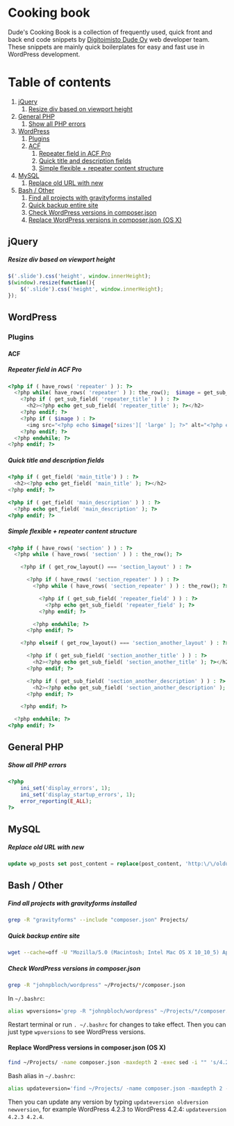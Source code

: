 # Cooking book

Dude's Cooking Book is a collection of frequently used, quick front and back end code snippets by [Digitoimisto Dude Oy](https://www.dude.fi) web developer team. These snippets are mainly quick boilerplates for easy and fast use in WordPress development.

# Table of contents

1. [jQuery](#jquery)
   1. [Resize div based on viewport height](#resize-div-based-on-viewport-height)
2. [General PHP](#general-php)
   1. [Show all PHP errors](#show-all-php-errors)
3. [WordPress](#wordpress)
   1. [Plugins](#plugins)
     1. [ACF](#acf)
        1. [Repeater field in ACF Pro](#repeater-field-in-acf-pro)
        2. [Quick title and description fields](#quick-title-and-description-fields)
        3. [Simple flexible + repeater content structure](#simple-flexible--repeater-content-structure)
4. [MySQL](#mysql)
   1. [Replace old URL with new](#replace-old-url-with-new)
5. [Bash / Other](#bash-other)
   1. [Find all projects with gravityforms installed](#find-all-projects-with-gravityforms-installed)
   2. [Quick backup entire site](#quick-backup-entire-site)
   3. [Check WordPress versions in composer.json](#check-wordpress-versions-in-composerjson)
   4. [Replace WordPress versions in composer.json (OS X)](#replace-wordpress-versions-in-composerjson-os-x)

## jQuery

##### Resize div based on viewport height

``` javascript
$('.slide').css('height', window.innerHeight);
$(window).resize(function(){
    $('.slide').css('height', window.innerHeight);
});
```

## WordPress
### Plugins
#### ACF

##### Repeater field in ACF Pro

``` php
<?php if ( have_rows( 'repeater' ) ): ?>
  <?php while( have_rows( 'repeater' ) ): the_row();  $image = get_sub_field( 'repeater_image' ); ?>
    <?php if ( get_sub_field( 'repeater_title' ) ) : ?>
      <h2><?php echo get_sub_field( 'repeater_title' ); ?></h2>
    <?php endif; ?>
    <?php if ( $image ) : ?>
      <img src="<?php echo $image['sizes'][ 'large' ]; ?>" alt="<?php echo get_sub_field( 'repeater_title' ); ?>" />
    <?php endif; ?>                        
  <?php endwhile; ?>                    
<?php endif; ?>
```

##### Quick title and description fields

``` php
<?php if ( get_field( 'main_title') ) : ?>
  <h2><?php echo get_field( 'main_title' ); ?></h2>
<?php endif; ?>

<?php if ( get_field( 'main_description' ) ) : ?>
  <?php echo get_field( 'main_description' ); ?>
<?php endif; ?>
```

##### Simple flexible + repeater content structure

``` php
<?php if ( have_rows( 'section' ) ) : ?>
  <?php while ( have_rows( 'section' ) ) : the_row(); ?>

    <?php if ( get_row_layout() === 'section_layout' ) : ?>

      <?php if ( have_rows( 'section_repeater' ) ) : ?>
        <?php while ( have_rows( 'section_repeater' ) ) : the_row(); ?>

          <?php if ( get_sub_field( 'repeater_field' ) ) : ?>
            <?php echo get_sub_field( 'repeater_field' ); ?>
          <?php endif; ?>

        <?php endwhile; ?>
      <?php endif; ?>

    <?php elseif ( get_row_layout() === 'section_another_layout' ) : ?>

      <?php if ( get_sub_field( 'section_another_title' ) ) : ?>
        <h2><?php echo get_sub_field( 'section_another_title' ); ?></h2>
      <?php endif; ?>

      <?php if ( get_sub_field( 'section_another_description' ) ) : ?>
        <h2><?php echo get_sub_field( 'section_another_description' ); ?></h2>
      <?php endif; ?>

    <?php endif; ?>

  <?php endwhile; ?>
<?php endif; ?>
```

## General PHP
##### Show all PHP errors

``` php
<?php
    ini_set('display_errors', 1);
    ini_set('display_startup_errors', 1);
    error_reporting(E_ALL);
?>
```

## MySQL

##### Replace old URL with new

``` sql
update wp_posts set post_content = replace(post_content, 'http:\/\/oldurl.info', 'http:\/\/newurl.com');
```

## Bash / Other

##### Find all projects with gravityforms installed

``` bash
grep -R "gravityforms" --include "composer.json" Projects/
```

##### Quick backup entire site

``` bash
wget --cache=off -U "Mozilla/5.0 (Macintosh; Intel Mac OS X 10_10_5) AppleWebKit/537.36 (KHTML, like Gecko) Chrome/45.0.2454.101 Safari/537.36" --cookies=on --glob=on --tries=3 --proxy=off -e robots=off -x -r --level=1 -p -H -k --quota=100m http://www.example.com/
```

##### Check WordPress versions in composer.json

``` bash
grep -R "johnpbloch/wordpress" ~/Projects/*/composer.json
```

In `~/.bashrc`:

``` bash
alias wpversions='grep -R "johnpbloch/wordpress" ~/Projects/*/composer.json'
```

Restart terminal or run `. ~/.bashrc` for changes to take effect. Then you can just type `wpversions` to see WordPress versions.

#### Replace WordPress versions in composer.json (OS X)

``` bash
find ~/Projects/ -name composer.json -maxdepth 2 -exec sed -i "" 's/4.2.3/4.2.4/g' {} +
```

Bash alias in `~/.bashrc`:

``` bash
alias updateversion='find ~/Projects/ -name composer.json -maxdepth 2 -exec sed -i "" 's/$1/$2/g' {} +'
```

Then you can update any version by typing `updateversion oldversion newversion`, for example WordPress 4.2.3 to WordPress 4.2.4: `updateversion 4.2.3 4.2.4`.
